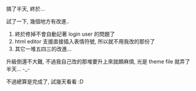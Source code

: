 搞了半天, 終於...

試了一下, 幾個地方有改進..

1. 終於修掉不會自動記著 login user 的問題了
2. html editor 支援直接插入表情符號, 所以就不用我改的那份了
3. 其它一堆五四三的改進...

升級倒還不大難, 不過我自己改的那堆要升上來就頗麻煩, 光是 theme file 就弄了半天... -_-

不過總算是完成了, 試幾天看看 :D